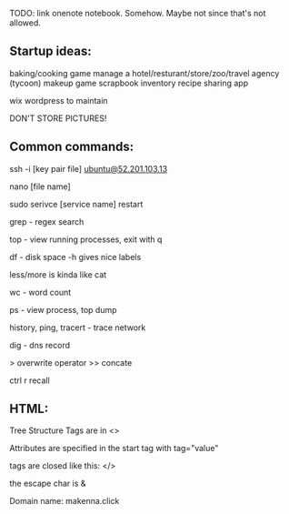 TODO: link onenote notebook. Somehow. Maybe not since that's not allowed.

## Startup ideas:

baking/cooking game
manage a hotel/resturant/store/zoo/travel agency (tycoon)
makeup game
scrapbook inventory
recipe sharing app



wix wordpress to maintain

DON'T STORE PICTURES!


## Common commands:
ssh -i [key pair file] ubuntu@52.201.103.13

nano [file name]

sudo serivce [service name] restart

grep - regex search

top - view running processes, exit with q

df - disk space -h gives nice labels

less/more is kinda like cat

wc - word count

ps - view process, top dump

history, ping, tracert - trace network

dig - dns record

\> overwrite operator
\>> concate

ctrl r recall

## HTML:
Tree Structure
Tags are in <>

Attributes are specified in the start tag with tag="value"

tags are closed like this: </>

the escape char is &







Domain name: makenna.click
